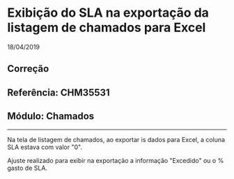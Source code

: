 # Exibição do SLA na exportação da listagem de chamados para Excel
18/04/2019
## Correção
## Referência: CHM35531
## Módulo: Chamados
***

Na tela de listagem de chamados, ao exportar is dados para Excel, a coluna SLA estava com valor "0".

Ajuste realizado para exibir na exportação a informação "Excedido" ou o % gasto de SLA.